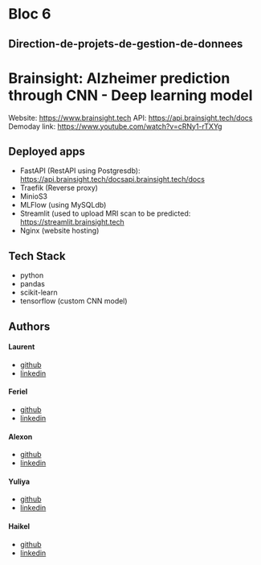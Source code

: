 # Bloc 6
## Direction-de-projets-de-gestion-de-donnees
# Brainsight: Alzheimer prediction through CNN - Deep learning model
  
Website: https://www.brainsight.tech
API: https://api.brainsight.tech/docs
Demoday link: https://www.youtube.com/watch?v=cRNy1-rTXYg



## Deployed apps
- FastAPI (RestAPI using Postgresdb): https://api.brainsight.tech/docsapi.brainsight.tech/docs
- Traefik (Reverse proxy)
- MinioS3
- MLFlow (using MySQLdb)
- Streamlit (used to upload MRI scan to be predicted: https://streamlit.brainsight.tech
- Nginx (website hosting)
        

## Tech Stack
- python
- pandas
- scikit-learn
- tensorflow (custom CNN model)
    
## Authors
#### Laurent
- [github](https://github.com/lnilluv)
- [linkedin](https://www.linkedin.com/in/laurent-vullin/) 
#### Feriel
- [github](https://github.com/feeMdj)
- [linkedin](https://www.linkedin.com/in/ferielhamedi/) 
#### Alexon
- [github](https://github.com/Alexon1999)
- [linkedin](https://www.linkedin.com/in/alexon-uthayakumar-9361221a2/) 
#### Yuliya
- [github](https://github.com/YuliyaSheichenka)
- [linkedin](https://www.linkedin.com/in/yuliya-sheichenka-6568a653/) 
#### Haikel
- [github](https://github.com/lnilluv)
- [linkedin](https://www.linkedin.com/in/ha%C3%AFkel-bouzazza-140647256/) 
